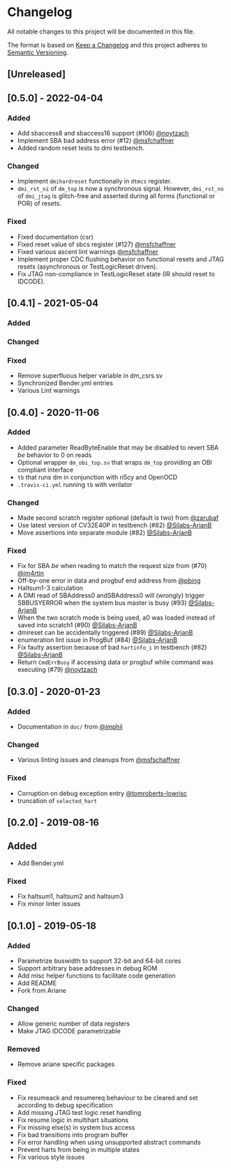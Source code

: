 # Changelog
All notable changes to this project will be documented in this file.

The format is based on [Keep a Changelog](http://keepachangelog.com/en/1.0.0/)
and this project adheres to [Semantic Versioning](http://semver.org/spec/v2.0.0.html).

## [Unreleased]
## [0.5.0] - 2022-04-04
### Added
- Add sbaccess8 and sbaccess16 support (#106) [@noytzach](https://github.com/noytzach)
- Implement SBA bad address error (#12) [@msfchaffner](https://github.com/msfschaffner)
- Added random reset tests to dmi testbench.
### Changed
- Implement `dmihardreset` functionaliy in `dtmcs` register.
- `dmi_rst_ni` of `dm_top` is now a synchronous signal. However, `dmi_rst_no` of
  `dmi_jtag` is glitch-free and asserted during all forms (functional or POR) of
  resets.
### Fixed
- Fixed documentation (csr)
- Fixed reset value of sbcs register (#127) [@msfchaffner](https://github.com/msfschaffner)
- Fixed various ascent lint warnings [@msfchaffner](https://github.com/msfschaffner)
- Implement proper CDC flushing behavior on functional resets and JTAG resets (asynchronous or TestLogicReset driven).
- Fix JTAG non-compliance in TestLogicReset state (IR should reset to IDCODE).

## [0.4.1] - 2021-05-04
### Added
### Changed
### Fixed
- Remove superfluous helper variable in dm_csrs.sv
- Synchronized Bender.yml entries
- Various Lint warnings

## [0.4.0] - 2020-11-06
### Added
- Added parameter ReadByteEnable that may be disabled to revert SBA _be_ behavior to 0 on reads
- Optional wrapper `dm_obi_top.sv` that wraps `dm_top` providing an OBI compliant interface
- `tb` that runs dm in conjunction with ri5cy and OpenOCD
- `.travis-ci.yml` running `tb` with verilator

### Changed
- Made second scratch register optional (default is two) from [@zarubaf](https://github.com/zarubaf)
- Use latest version of CV32E40P in testbench (#82) [@Silabs-ArjanB](https://github.com/Silabs-ArjanB)
- Move assertions into separate module (#82) [@Silabs-ArjanB](https://github.com/Silabs-ArjanB)

### Fixed
- Fix for SBA _be_ when reading to match the request size from (#70) [@jm4rtin](https://github.com/jm4rtin)
- Off-by-one error in data and progbuf end address from [@pbing](https://github.com/pbing)
- Haltsum1-3 calculation
- A DMI read of SBAddress0 andSBAddress0 will (wrongly) trigger SBBUSYERROR when
  the system bus master is busy (#93) [@Silabs-ArjanB](https://github.com/Silabs-ArjanB)
- When the two scratch mode is being used, a0 was loaded instead of saved into
  scratch1 (#90) [@Silabs-ArjanB](https://github.com/Silabs-ArjanB)
- dmireset can be accidentally triggered (#89) [@Silabs-ArjanB](https://github.com/Silabs-ArjanB)
- enumeration lint issue in ProgBuf (#84) [@Silabs-ArjanB](https://github.com/Silabs-ArjanB)
- Fix faulty assertion because of bad `hartinfo_i` in testbench (#82)
  [@Silabs-ArjanB](https://github.com/Silabs-ArjanB)
- Return `CmdErrBusy` if accessing data or progbuf while command was executing
  (#79) [@noytzach](https://github.com/noytzach)

## [0.3.0] - 2020-01-23

### Added
- Documentation in `doc/` from [@imphil](https://github.com/imphil)

### Changed
- Various linting issues and cleanups from [@msfschaffner](https://github.com/msfschaffner)

### Fixed
- Corruption on debug exception entry [@tomroberts-lowrisc](https://github.com/tomroberts-lowrisc)
- truncation of `selected_hart`

## [0.2.0] - 2019-08-16

## Added
- Add Bender.yml

### Fixed
- Fix haltsum1, haltsum2 and haltsum3
- Fix minor linter issues

## [0.1.0] - 2019-05-18

### Added
- Parametrize buswidth to support 32-bit and 64-bit cores
- Support arbitrary base addresses in debug ROM
- Add misc helper functions to facilitate code generation
- Add README
- Fork from Ariane

### Changed
- Allow generic number of data registers
- Make JTAG IDCODE parametrizable

### Removed
- Remove ariane specific packages

### Fixed
- Fix resumeack and resumereq behaviour to be cleared and set according to debug
  specification
- Add missing JTAG test logic reset handling
- Fix resume logic in multihart situations
- Fix missing else(s) in system bus access
- Fix bad transitions into program buffer
- Fix error handling when using unsupported abstract commands
- Prevent harts from being in multiple states
- Fix various style issues
